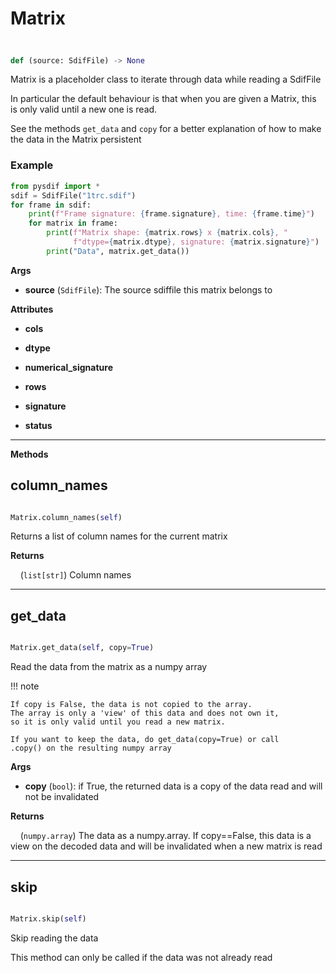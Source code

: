 # Matrix

## 


```python

def (source: SdifFile) -> None

```


Matrix is a placeholder class to iterate through data while reading a SdifFile


In particular the default behaviour is that when you are given a Matrix, 
this is only valid until a new one is read.

See the methods `get_data` and `copy` for a better explanation of how to 
make the data in the Matrix persistent

### Example

```python
from pysdif import *
sdif = SdifFile("1trc.sdif")
for frame in sdif:
    print(f"Frame signature: {frame.signature}, time: {frame.time}")
    for matrix in frame:
        print(f"Matrix shape: {matrix.rows} x {matrix.cols}, "
              f"dtype={matrix.dtype}, signature: {matrix.signature}")
        print("Data", matrix.get_data())

```



**Args**

* **source** (`SdifFile`): The source sdiffile this matrix belongs to

**Attributes**

* **cols**

* **dtype**

* **numerical_signature**

* **rows**

* **signature**

* **status**


---------


**Methods**

## column\_names


```python

Matrix.column_names(self)

```


Returns a list of column names for the current matrix



**Returns**

&nbsp;&nbsp;&nbsp;&nbsp;(`list[str]`) Column names

----------

## get\_data


```python

Matrix.get_data(self, copy=True)

```


Read the data from the matrix as a numpy array


!!! note

    If copy is False, the data is not copied to the array. 
    The array is only a 'view' of this data and does not own it,
    so it is only valid until you read a new matrix. 

    If you want to keep the data, do get_data(copy=True) or call
    .copy() on the resulting numpy array 



**Args**

* **copy** (`bool`): if True, the returned data is a copy of the data read
    and will not be invalidated

**Returns**

&nbsp;&nbsp;&nbsp;&nbsp;(`numpy.array`) The data as a numpy.array. If copy==False, this data is a view on the decoded data and will be invalidated when a new matrix is read

----------

## skip


```python

Matrix.skip(self)

```


Skip reading the data


This method can only be called if the data was not already read